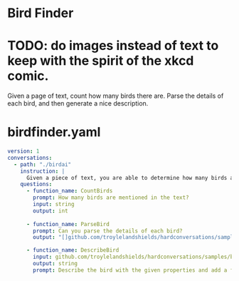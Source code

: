# Bird Finder

# TODO: do images instead of text to keep with the spirit of the xkcd comic.

Given a page of text, count how many birds there are. Parse the details of each bird, and then generate a nice description.

# birdfinder.yaml

```yaml
version: 1
conversations:
  - path: "./birdai"
    instruction: |
      Given a piece of text, you are able to determine how many birds are mentioned in the text and describe each bird.
    questions:
      - function_name: CountBirds
        prompt: How many birds are mentioned in the text?
        input: string
        output: int
        
      - function_name: ParseBird
        prompt: Can you parse the details of each bird? 
        output: "[]github.com/troylelandshields/hardconversations/samples/birdfinder/bird.Bird"

      - function_name: DescribeBird 
        input: github.com/troylelandshields/hardconversations/samples/birdfinder/bird.Bird
        output: string
        prompt: Describe the bird with the given properties and add a fun fact (make it up if you have to)
```
